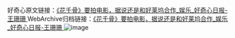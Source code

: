 好奇心原文链接：[《花千骨》要拍电影，据说还是和好莱坞合作_娱乐_好奇心日报-王珊珊 ](https://www.qdaily.com/articles/12543.html)
WebArchive归档链接：[《花千骨》要拍电影，据说还是和好莱坞合作_娱乐_好奇心日报-王珊珊 ](http://web.archive.org/web/20190623172758/https://www.qdaily.com/articles/12543.html)
![image](http://ww3.sinaimg.cn/large/007d5XDply1g3wjtrle6oj30u02nw4qp)